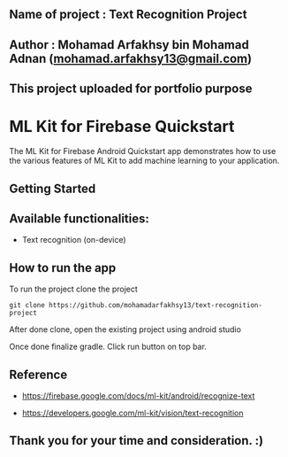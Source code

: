 ## Name of project : Text Recognition Project

## Author : Mohamad Arfakhsy bin Mohamad Adnan (mohamad.arfakhsy13@gmail.com)

## This project uploaded for portfolio purpose

ML Kit for Firebase Quickstart
==============================

The ML Kit for Firebase Android Quickstart app demonstrates how to use the
various features of ML Kit to add machine learning to your application.

Getting Started
---------------

## Available functionalities:

+ Text recognition (on-device)

How to run the app
------------------

To run the project clone the project

    git clone https://github.com/mohamadarfakhsy13/text-recognition-project

After done clone, open the existing project using android studio

Once done finalize gradle. Click run button on top bar.


Reference
---------

+ https://firebase.google.com/docs/ml-kit/android/recognize-text

+ https://developers.google.com/ml-kit/vision/text-recognition

## Thank you for your time and consideration. :)
